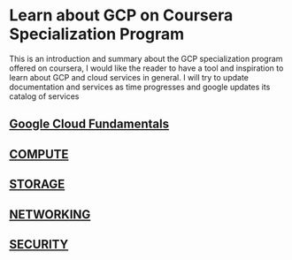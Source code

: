 # Learn about GCP on Coursera Specialization Program

This is an introduction and summary about the GCP specialization program offered on coursera, I would like the reader to have a tool and inspiration to learn about GCP and cloud services in general. I will try to update documentation and services as time progresses and google updates its catalog of services

## [Google Cloud Fundamentals](https://github.com/camilonfs1/GPC-CLOUD-SERVICES/tree/main/GCP%20Fuoundation/Intro.md)

## [COMPUTE](https://github.com/camilonfs1/GPC-CLOUD-SERVICES/tree/main/COMPUTE/Intro.md)

## [STORAGE](https://github.com/camilonfs1/GPC-CLOUD-SERVICES/tree/main/STORAGE/Intro.md)

## [NETWORKING](https://github.com/camilonfs1/GPC-CLOUD-SERVICES/tree/main/NETWORKING/Intro.md)

## [SECURITY](https://github.com/camilonfs1/GPC-CLOUD-SERVICES/tree/main/SECURITY/Intro.md)